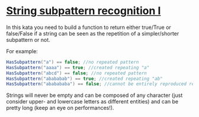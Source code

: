 ﻿# [String subpattern recognition I](https://www.codewars.com/kata/5a49f074b3bfa89b4c00002b)

In this kata you need to build a function to return either true/True or false/False if a string can be seen as the repetition of a simpler/shorter subpattern or not.

For example:

```csharp
HasSubpattern("a") == false; //no repeated pattern
HasSubpattern("aaaa") == true; //created repeating "a"
HasSubpattern("abcd") == false; //no repeated pattern
HasSubpattern("abababab") == true; //created repeating "ab"
HasSubpattern("ababababa") == false; //cannot be entirely reproduced repeating a pattern
```
Strings will never be empty and can be composed of any character (just consider upper- and lowercase letters as different entities) and can be pretty long (keep an eye on performances!).